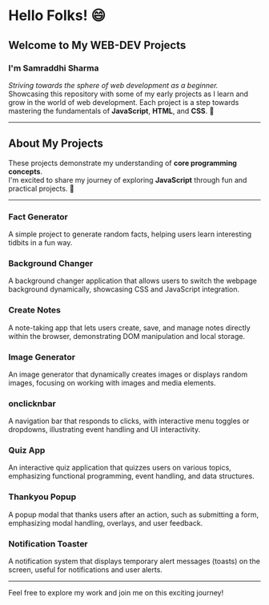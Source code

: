 # Hello Folks! :smile: 

## Welcome to My WEB-DEV Projects

### I'm Samraddhi Sharma
*Striving towards the sphere of web development as a beginner.*  
Showcasing this repository with some of my early projects as I learn and grow in the world of web development. Each project is a step towards mastering the fundamentals of **JavaScript**, **HTML**, and **CSS**. 🚀

---
## About My Projects

These projects demonstrate my understanding of **core programming concepts**.  
I'm excited to share my journey of exploring **JavaScript** through fun and practical projects. 🎉

---
### Fact Generator
A simple project to generate random facts, helping users learn interesting tidbits in a fun way.

### Background Changer
A background changer application that allows users to switch the webpage background dynamically, showcasing CSS and JavaScript integration.

### Create Notes
A note-taking app that lets users create, save, and manage notes directly within the browser, demonstrating DOM manipulation and local storage.

### Image Generator
An image generator that dynamically creates images or displays random images, focusing on working with images and media elements.

### onclicknbar
A navigation bar that responds to clicks, with interactive menu toggles or dropdowns, illustrating event handling and UI interactivity.

### Quiz App
An interactive quiz application that quizzes users on various topics, emphasizing functional programming, event handling, and data structures.

### Thankyou Popup
A popup modal that thanks users after an action, such as submitting a form, emphasizing modal handling, overlays, and user feedback.

### Notification Toaster
A notification system that displays temporary alert messages (toasts) on the screen, useful for notifications and user alerts.


---

Feel free to explore my work and join me on this exciting journey!
